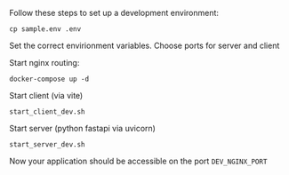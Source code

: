Follow these steps to set up a development environment:
 
```
cp sample.env .env
```
Set the correct envirionment variables. Choose ports for server and client


Start nginx routing:
```
docker-compose up -d
```

Start client (via vite)
```
start_client_dev.sh
```

Start server (python fastapi via uvicorn)  
```
start_server_dev.sh
```

Now your application should be accessible on the port `DEV_NGINX_PORT`
